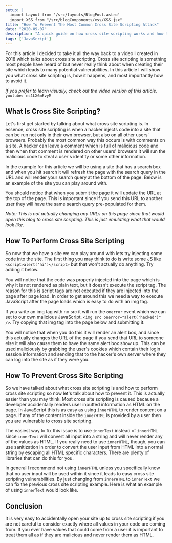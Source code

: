```yaml
---
setup: |
  import Layout from '/src/layouts/BlogPost.astro'
  import XSS from "/src/blogComponents/xss/XSS.jsx"
title: "How To Prevent The Most Common Cross Site Scripting Attack"
date: "2020-09-07"
description: "A quick guide on how cross site scripting works and how to ensure your site is not vulnerable."
tags: ['JavaScript']
---
```


For this article I decided to take it all the way back to a video I created in 2018 which talks about cross site scripting. Cross site scripting is something most people have heard of but never really think about when creating their site which leads to many potential vulnerabilities. In this article I will show you what cross site scripting is, how it happens, and most importantly how to avoid it.

*If you prefer to learn visually, check out the video version of this article.*
`youtube: ns1LX6mEvyM`

## What Is Cross Site Scripting?

Let's first get started by talking about what cross site scripting is. In essence, cross site scripting is when a hacker injects code into a site that can be run not only in their own browser, but also on all other users' browsers. Probably the most common way this occurs is with comments on a site. A hacker can leave a comment which is full of malicious code and then when that comment is rendered on other users' browsers it will run the malicious code to steal a user's identity or some other information.

In the example for this article we will be using a site that has a search box and when you hit search it will refresh the page with the search query in the URL and will render your search query at the bottom of the page. Below is an example of the site you can play around with.

<XSS client:visible initialValue="Some Search" />

You should notice that when you submit the page it will update the URL at the top of the page. This is important since if you send this URL to another user they will have the same search query pre-populated for them.

*Note: This is not actually changing any URLs on this page since that would open this blog to cross site scripting. This is just emulating what that would look like.*

## How To Perform Cross Site Scripting

So now that we have a site we can play around with lets try injecting some code into the site. The first thing you may think to do is write some JS like `<script>alert('hi')</script>` but that won't actually do anything. Try adding it below.

<XSS client:visible />

You will notice that the code was properly injected into the page which is why it is not rendered as plain text, but it doesn't execute the script tag. The reason for this is script tags are not executed if they are injected into the page after page load. In order to get around this we need a way to execute JavaScript after the page loads which is easy to do with an img tag.

If you write an img tag with no src it will run the `onerror` event which we can set to our own malicious JavaScript. `<img src onerror="alert('hacked')" />`. Try copying that img tag into the page below and submitting it.

<XSS client:visible />

You will notice that when you do this it will render an alert box, and since this actually changes the URL of the page if you send that URL to someone else it will also cause them to have the same alert box show up. This can be used maliciously by grabbing the user's cookies which contain their login session information and sending that to the hacker's own server where they can log into the site as if they were you.

## How To Prevent Cross Site Scripting

So we have talked about what cross site scripting is and how to perform cross site scripting so now let's talk about how to prevent it. This is actually easier than you may think. Most cross site scripting is caused because a developer accidentally renders user inputted information as HTML on the page. In JavaScript this is as easy as using `innerHTML` to render content on a page. If any of the content inside the `innerHTML` is provided by a user then you are vulnerable to cross site scripting.

The easiest way to fix this issue is to use `innerText` instead of `innerHTML` since `innerText` will convert all input into a string and will never render any of the values as HTML. If you really need to use `innerHTML`, though, you can use sanitization in order to convert the user input from HTML into a normal string by escaping all HTML specific characters. There are plenty of libraries that can do this for you.

In general I recommend not using `innerHTML` unless you specifically know that no user input will be used within it since it leads to easy cross site scripting vulnerabilities. By just changing from `innerHTML` to `innerText` we can fix the previous cross site scripting example. Here is what an example of using `innerText` would look like.

<XSS client:visible vulnerable={false} initialValue="<img src onerror=alert('hacked') />" />

## Conclusion

It is very easy to accidentally open your site up to cross site scripting if you are not careful to consider exactly where all values in your code are coming from. If you ever have values that could come from a user it is important to treat them all as if they are malicious and never render them as HTML.